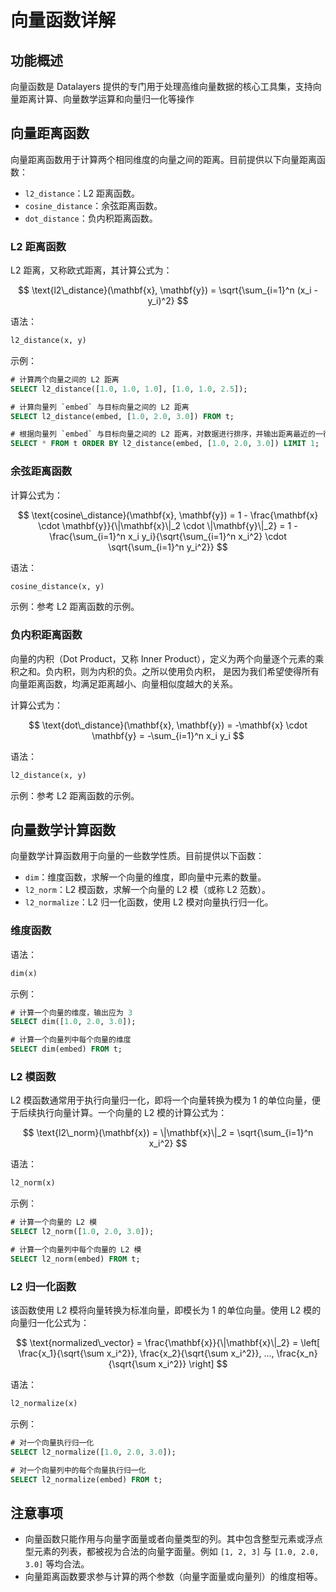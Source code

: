 # 向量函数详解

## 功能概述
向量函数是 Datalayers 提供的专门用于处理高维向量数据的核心工具集，支持向量距离计算、向量数学运算和向量归一化等操作

## 向量距离函数
向量距离函数用于计算两个相同维度的向量之间的距离。目前提供以下向量距离函数：

- `l2_distance`：L2 距离函数。
- `cosine_distance`：余弦距离函数。
- `dot_distance`：负内积距离函数。

### L2 距离函数

L2 距离，又称欧式距离，其计算公式为：

$$
\text{l2\_distance}(\mathbf{x}, \mathbf{y}) = \sqrt{\sum_{i=1}^n (x_i - y_i)^2}
$$

语法：

```sql
l2_distance(x, y)
```

示例：

```sql
# 计算两个向量之间的 L2 距离
SELECT l2_distance([1.0, 1.0, 1.0], [1.0, 1.0, 2.5]);

# 计算向量列 `embed` 与目标向量之间的 L2 距离
SELECT l2_distance(embed, [1.0, 2.0, 3.0]) FROM t;

# 根据向量列 `embed` 与目标向量之间的 L2 距离，对数据进行排序，并输出距离最近的一行数据
SELECT * FROM t ORDER BY l2_distance(embed, [1.0, 2.0, 3.0]) LIMIT 1;
```

### 余弦距离函数

计算公式为：

$$
\text{cosine\_distance}(\mathbf{x}, \mathbf{y}) = 1 - \frac{\mathbf{x} \cdot \mathbf{y}}{\|\mathbf{x}\|_2 \cdot \|\mathbf{y}\|_2} = 1 - \frac{\sum_{i=1}^n x_i y_i}{\sqrt{\sum_{i=1}^n x_i^2} \cdot \sqrt{\sum_{i=1}^n y_i^2}}
$$

语法：

```sql
cosine_distance(x, y)
```

示例：参考 L2 距离函数的示例。

### 负内积距离函数

向量的内积（Dot Product，又称 Inner Product），定义为两个向量逐个元素的乘积之和。负内积，则为内积的负。之所以使用负内积，
是因为我们希望使得所有向量距离函数，均满足距离越小、向量相似度越大的关系。

计算公式为：

$$
\text{dot\_distance}(\mathbf{x}, \mathbf{y}) = -\mathbf{x} \cdot \mathbf{y} = -\sum_{i=1}^n x_i y_i
$$

语法：

```sql
l2_distance(x, y)
```

示例：参考 L2 距离函数的示例。

## 向量数学计算函数

向量数学计算函数用于向量的一些数学性质。目前提供以下函数：

- `dim`：维度函数，求解一个向量的维度，即向量中元素的数量。
- `l2_norm`：L2 模函数，求解一个向量的 L2 模（或称 L2 范数）。
- `l2_normalize`：L2 归一化函数，使用 L2 模对向量执行归一化。

### 维度函数

语法：

```sql
dim(x)
```

示例：

```sql
# 计算一个向量的维度，输出应为 3
SELECT dim([1.0, 2.0, 3.0]);

# 计算一个向量列中每个向量的维度
SELECT dim(embed) FROM t;
```

### L2 模函数

L2 模函数通常用于执行向量归一化，即将一个向量转换为模为 1 的单位向量，便于后续执行向量计算。一个向量的 L2 模的计算公式为：

$$
\text{l2\_norm}(\mathbf{x}) = \|\mathbf{x}\|_2 = \sqrt{\sum_{i=1}^n x_i^2}
$$

语法：

```sql
l2_norm(x)
```

示例：

```sql
# 计算一个向量的 L2 模
SELECT l2_norm([1.0, 2.0, 3.0]);

# 计算一个向量列中每个向量的 L2 模
SELECT l2_norm(embed) FROM t;
```

### L2 归一化函数

该函数使用 L2 模将向量转换为标准向量，即模长为 1 的单位向量。使用 L2 模的向量归一化公式为：

$$
\text{normalized\_vector} = \frac{\mathbf{x}}{\|\mathbf{x}\|_2} = \left[ \frac{x_1}{\sqrt{\sum x_i^2}}, \frac{x_2}{\sqrt{\sum x_i^2}}, ..., \frac{x_n}{\sqrt{\sum x_i^2}} \right]
$$

语法：

```sql
l2_normalize(x)
```

示例：

```sql
# 对一个向量执行归一化
SELECT l2_normalize([1.0, 2.0, 3.0]);

# 对一个向量列中的每个向量执行归一化
SELECT l2_normalize(embed) FROM t;
```

## 注意事项

- 向量函数只能作用与向量字面量或者向量类型的列。其中包含整型元素或浮点型元素的列表，都被视为合法的向量字面量。例如 `[1, 2, 3]` 与 `[1.0, 2.0, 3.0]` 等均合法。
- 向量距离函数要求参与计算的两个参数（向量字面量或向量列）的维度相等。
